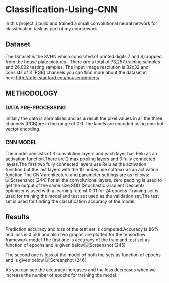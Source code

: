 # Classification-Using-CNN
 In this project ,I build and trained a small convolutional neural network for classification task as part of my coursework.
 ## Dataset
 The Dataset is the SVHN which consisited of printed digits 7 and 8,cropped from the house plate pictures . There are a total of 73,257 training samples and 26,032 testing samples. The input image resolution is 32x32 and consists of 3 (RGB) channels.you can find more about the dataset in here.http://ufldl.stanford.edu/housenumbers/

## METHODOLOGY
 ### DATA PRE-PROCESSING
  Initially the data is normalised and as a result the pixel values in all the three
 channels (RGB)are in the range of 0-1.The labels are encoded using one-hot vector
 encoding.
 ### CNN MODEL
  The model consists of 3 convolution layers and each layer has Relu as an activation
function.There are 2 max pooling layers and 3 fully connected layers.The first two
fully connected layers use Relu as the activation function,but the last layers with the
10 nodes use softmax as an activation function
The CNN architecture and parameter settings are as follows: 
![Screenshot (244)](https://user-images.githubusercontent.com/41173314/227750908-3fb87f53-f397-424c-934b-ac2c7ae858f4.png)
For all the convolutional layers, zero padding is used to get the output of the same
size.SGD (Stochastic Gradient Descent) optimizer is used with a learning rate of
0.01 for 24 epochs .Training set is used for training the model and test set used as
the validation set.The test set is used for finding the classification accuracy of the
model
## Results
Prediction accuracy and loss of the test set is computed.Accuracy is 86% and loss
is 0.526 and also two graphs are plotted for the tensorflow framework model 
The first one is accuracy of the train and test set as function of epochs and is given
below![Screenshot (245)](https://user-images.githubusercontent.com/41173314/227751135-c72aaf79-2603-4b18-98a7-3d5adaa4deef.png)

The second one is loss of the model of both the sets as function of epochs and is
given below ![Screenshot (246)](https://user-images.githubusercontent.com/41173314/227751392-6e082f48-26ba-4154-b121-7ca5ebdfde71.png)

As you can see the accuracy increases and the loss decreases when we increase
the number of epochs for training the model
